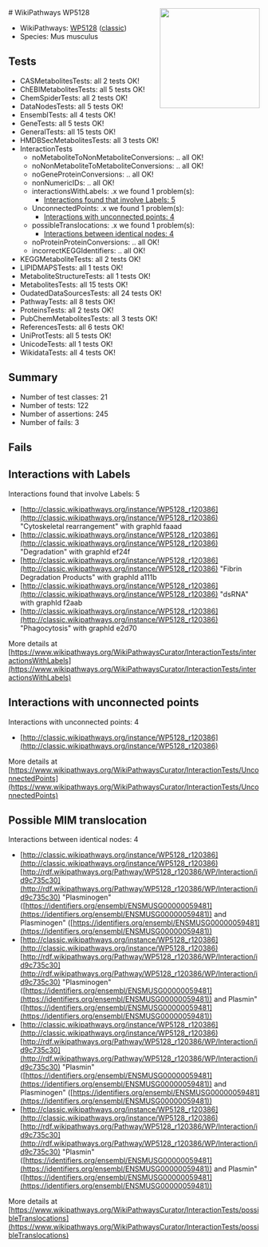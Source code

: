 <img style="float: right; width: 200px" src="https://upload.wikimedia.org/wikipedia/commons/thumb/8/83/Wplogo_with_text_500.png/640px-Wplogo_with_text_500.png" />
# WikiPathways WP5128

* WikiPathways: [WP5128](https://wikipathways.org/pathways/WP5128) ([classic](https://classic.wikipathways.org/instance/WP5128))
* Species: Mus musculus
## Tests
* CASMetabolitesTests: all 2 tests OK!
* ChEBIMetabolitesTests: all 5 tests OK!
* ChemSpiderTests: all 2 tests OK!
* DataNodesTests: all 5 tests OK!
* EnsemblTests: all 4 tests OK!
* GeneTests: all 5 tests OK!
* GeneralTests: all 15 tests OK!
* HMDBSecMetabolitesTests: all 3 tests OK!
* InteractionTests
    * noMetaboliteToNonMetaboliteConversions: .. all OK!
    * noNonMetaboliteToMetaboliteConversions: .. all OK!
    * noGeneProteinConversions: .. all OK!
    * nonNumericIDs: .. all OK!
    * interactionsWithLabels: .x we found 1 problem(s):
        * [Interactions found that involve Labels: 5](#630d267c)
    * UnconnectedPoints: .x we found 1 problem(s):
        * [Interactions with unconnected points: 4](#35a61adc)
    * possibleTranslocations: .x we found 1 problem(s):
        * [Interactions between identical nodes: 4](#1c118209)
    * noProteinProteinConversions: .. all OK!
    * incorrectKEGGIdentifiers: .. all OK!
* KEGGMetaboliteTests: all 2 tests OK!
* LIPIDMAPSTests: all 1 tests OK!
* MetaboliteStructureTests: all 1 tests OK!
* MetabolitesTests: all 15 tests OK!
* OudatedDataSourcesTests: all 24 tests OK!
* PathwayTests: all 8 tests OK!
* ProteinsTests: all 2 tests OK!
* PubChemMetabolitesTests: all 3 tests OK!
* ReferencesTests: all 6 tests OK!
* UniProtTests: all 5 tests OK!
* UnicodeTests: all 1 tests OK!
* WikidataTests: all 4 tests OK!


## Summary

* Number of test classes: 21
* Number of tests: 122
* Number of assertions: 245
* Number of fails: 3

## Fails

<a name="630d267c" />

## Interactions with Labels

Interactions found that involve Labels: 5

* [http://classic.wikipathways.org/instance/WP5128_r120386](http://classic.wikipathways.org/instance/WP5128_r120386) "Cytoskeletal 
rearrangement" with graphId faaad
* [http://classic.wikipathways.org/instance/WP5128_r120386](http://classic.wikipathways.org/instance/WP5128_r120386) "Degradation" with graphId ef24f
* [http://classic.wikipathways.org/instance/WP5128_r120386](http://classic.wikipathways.org/instance/WP5128_r120386) "Fibrin Degradation
Products" with graphId a111b
* [http://classic.wikipathways.org/instance/WP5128_r120386](http://classic.wikipathways.org/instance/WP5128_r120386) "dsRNA" with graphId f2aab
* [http://classic.wikipathways.org/instance/WP5128_r120386](http://classic.wikipathways.org/instance/WP5128_r120386) "Phagocytosis" with graphId e2d70


More details at [https://www.wikipathways.org/WikiPathwaysCurator/InteractionTests/interactionsWithLabels](https://www.wikipathways.org/WikiPathwaysCurator/InteractionTests/interactionsWithLabels)

<a name="35a61adc" />

## Interactions with unconnected points

Interactions with unconnected points: 4

* [http://classic.wikipathways.org/instance/WP5128_r120386](http://classic.wikipathways.org/instance/WP5128_r120386)


More details at [https://www.wikipathways.org/WikiPathwaysCurator/InteractionTests/UnconnectedPoints](https://www.wikipathways.org/WikiPathwaysCurator/InteractionTests/UnconnectedPoints)

<a name="1c118209" />

## Possible MIM translocation

Interactions between identical nodes: 4

* [http://classic.wikipathways.org/instance/WP5128_r120386](http://classic.wikipathways.org/instance/WP5128_r120386) [http://rdf.wikipathways.org/Pathway/WP5128_r120386/WP/Interaction/id9c735c30](http://rdf.wikipathways.org/Pathway/WP5128_r120386/WP/Interaction/id9c735c30) "Plasminogen" ([https://identifiers.org/ensembl/ENSMUSG00000059481](https://identifiers.org/ensembl/ENSMUSG00000059481)) and 
Plasminogen" ([https://identifiers.org/ensembl/ENSMUSG00000059481](https://identifiers.org/ensembl/ENSMUSG00000059481))
* [http://classic.wikipathways.org/instance/WP5128_r120386](http://classic.wikipathways.org/instance/WP5128_r120386) [http://rdf.wikipathways.org/Pathway/WP5128_r120386/WP/Interaction/id9c735c30](http://rdf.wikipathways.org/Pathway/WP5128_r120386/WP/Interaction/id9c735c30) "Plasminogen" ([https://identifiers.org/ensembl/ENSMUSG00000059481](https://identifiers.org/ensembl/ENSMUSG00000059481)) and 
Plasmin" ([https://identifiers.org/ensembl/ENSMUSG00000059481](https://identifiers.org/ensembl/ENSMUSG00000059481))
* [http://classic.wikipathways.org/instance/WP5128_r120386](http://classic.wikipathways.org/instance/WP5128_r120386) [http://rdf.wikipathways.org/Pathway/WP5128_r120386/WP/Interaction/id9c735c30](http://rdf.wikipathways.org/Pathway/WP5128_r120386/WP/Interaction/id9c735c30) "Plasmin" ([https://identifiers.org/ensembl/ENSMUSG00000059481](https://identifiers.org/ensembl/ENSMUSG00000059481)) and 
Plasminogen" ([https://identifiers.org/ensembl/ENSMUSG00000059481](https://identifiers.org/ensembl/ENSMUSG00000059481))
* [http://classic.wikipathways.org/instance/WP5128_r120386](http://classic.wikipathways.org/instance/WP5128_r120386) [http://rdf.wikipathways.org/Pathway/WP5128_r120386/WP/Interaction/id9c735c30](http://rdf.wikipathways.org/Pathway/WP5128_r120386/WP/Interaction/id9c735c30) "Plasmin" ([https://identifiers.org/ensembl/ENSMUSG00000059481](https://identifiers.org/ensembl/ENSMUSG00000059481)) and 
Plasmin" ([https://identifiers.org/ensembl/ENSMUSG00000059481](https://identifiers.org/ensembl/ENSMUSG00000059481))


More details at [https://www.wikipathways.org/WikiPathwaysCurator/InteractionTests/possibleTranslocations](https://www.wikipathways.org/WikiPathwaysCurator/InteractionTests/possibleTranslocations)

